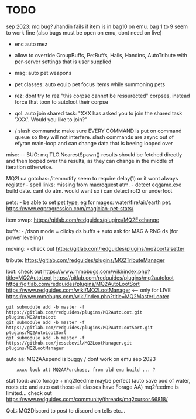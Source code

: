 # TODO


sep 2023:
mq bug? /handin fails if item is in bag10 on emu. bag 1 to 9 seem to work fine (also bags must be open on emu, dont need on live)

- enc auto mez

- allow to override GroupBuffs, PetBuffs, Hails, Handins, AutoTribute with per-server settings that is user supplied

- mag: auto pet weapons

- pet classes: auto equip pet focus items while summoning pets

- rez: dont try to rez "this corpse cannot be ressurected" corpses, instead force that toon to autoloot their corpse

- qol: auto join shared task: "XXX has asked you to join the shared task 'XXX'. Would you like to join?"

- / slash commands: make sure EVERY COMMAND is put on command queue so they will not interfere.
    slash commands are async out of efyran main-loop and can change data that is beeing looped over


misc:
-- BUG: mq.TLO.NearestSpawn() results should be fetched directly and then looped over the results, as they can change
    in the middle of iteration otherwise.




MQ2Lua gotchas:
    /itemnotify seem to require delay(1) or it wont always register
    - spell links: missing from macroquest atm.
    - detect eqgame.exe build date. cant do atm. would want so i can detect rof2 or underfoot


pets:
    - be able to set pet type, eg for mages: water/fire/air/earth pet. https://www.eqprogression.com/magician-pet-stats/





item swap:
    https://gitlab.com/redguides/plugins/MQ2Exchange


buffs:
    - /dson mode = clicky ds buffs + auto ask for MAG & RNG ds (for power leveling)


moving:
    - check out https://gitlab.com/redguides/plugins/mq2portalsetter


tribute:
    https://gitlab.com/redguides/plugins/MQ2TributeManager




loot:
    check out
    https://www.mmobugs.com/wiki/index.php?title=MQ2AutoLoot
    https://gitlab.com/redguides/plugins/mq2autoloot
    https://gitlab.com/redguides/plugins/MQ2AutoLootSort
    https://www.redguides.com/wiki/MQ2LootManager                           <-- only for LIVE
    https://www.mmobugs.com/wiki/index.php?title=MQ2MasterLooter

    git submodule add -b master -f https://gitlab.com/redguides/plugins/MQ2AutoLoot.git plugins/MQ2AutoLoot
    git submodule add -b master -f https://gitlab.com/redguides/plugins/MQ2AutoLootSort.git plugins/MQ2AutoLootSort
    git submodule add -b master -f https://github.com/jessebevil/MQ2LootManager.git plugins/MQ2LootManager


auto aa:
    MQ2AAspend is buggy / dont work on emu sep 2023

        xxxx look att MQ2AAPurchase, from old emu build ... ?


stat food:
    auto forage + mq2feedme maybe perfect (auto save pod of water, roots etc and auto eat those-all classes have Forage AA)
    mq2feedme is limited... check out https://www.redguides.com/community/threads/mq2cursor.66818/


QoL:
    MQ2Discord to post to discord on tells etc...
